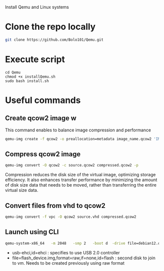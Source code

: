 Install Qemu and Linux systems

# Clone the repo locally
```bash
git clone https://github.com/Bolo101/Qemu.git
```
# Execute script
```
cd Qemu
chmod +x installQemu.sh
sudo bash install.sh
```

# Useful commands

## Create qcow2 image w

This command enables to balance image compression and performance

```bash
qemu-img create -f qcow2 -o preallocation=metadata image_name.qcow2 'IMAGE_SIZE'G
```

## Compress qcow2 image

```bash
qemu-img convert -O qcow2 -c source.qcow2 compressed.qcow2 -p
```

Compression reduces the disk size of the virtual image, optimizing storage efficiency.
It also enhances transfer performance by minimizing the amount of disk size data that needs to be moved, rather than transferring the entire virtual size data.

## Convert files from vhd to qcow2

```bash
qemu-img convert -f vpc -O qcow2 source.vhd compressed.qcow2
```

## Launch using CLI

```bash
qemu-system-x86_64   -m 2048   -smp 2   -boot d  -drive file=debian12.qcow2,format=qcow2   -drive file=flash_device.img,format=raw,if=none,id=flash   -device usb-ehci,id=ehci   -device usb-storage,bus=ehci.0,drive=flash   -net nic   -net user   -enable-kvm
```

- usb-ehci,id=ehci : specifies to use USB 2.0 controller
- file=flash_device.img,format=raw,if=none,id=flash : second disk to join to vm. Needs to be created previously using raw format 